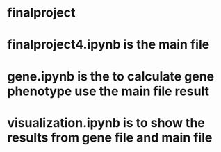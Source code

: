 # finalproject
# finalproject4.ipynb is the main file
# gene.ipynb is the to calculate gene phenotype use the main file result
# visualization.ipynb is to show the results from gene file and main file
